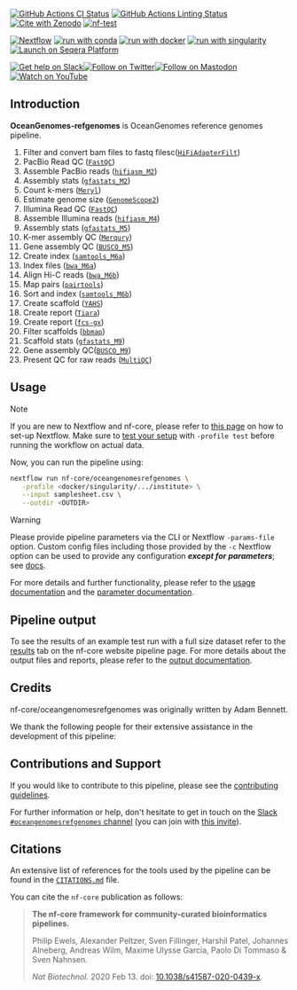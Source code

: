 [![GitHub Actions CI Status](https://github.com/a4000/OceanGenomes-refgenomes/actions/workflows/ci.yml/badge.svg)](https://github.com/a4000/OceanGenomes-refgenomes/actions/workflows/ci.yml)
[![GitHub Actions Linting Status](https://github.com/a4000/OceanGenomes-refgenomes/actions/workflows/linting.yml/badge.svg)](https://github.com/a4000/OceanGenomes-refgenomes/actions/workflows/linting.yml)[![Cite with Zenodo](http://img.shields.io/badge/DOI-10.5281/zenodo.XXXXXXX-1073c8?labelColor=000000)](https://doi.org/10.5281/zenodo.XXXXXXX)
[![nf-test](https://img.shields.io/badge/unit_tests-nf--test-337ab7.svg)](https://www.nf-test.com)

[![Nextflow](https://img.shields.io/badge/nextflow%20DSL2-%E2%89%A523.04.0-23aa62.svg)](https://www.nextflow.io/)
[![run with conda](http://img.shields.io/badge/run%20with-conda-3EB049?labelColor=000000&logo=anaconda)](https://docs.conda.io/en/latest/)
[![run with docker](https://img.shields.io/badge/run%20with-docker-0db7ed?labelColor=000000&logo=docker)](https://www.docker.com/)
[![run with singularity](https://img.shields.io/badge/run%20with-singularity-1d355c.svg?labelColor=000000)](https://sylabs.io/docs/)
[![Launch on Seqera Platform](https://img.shields.io/badge/Launch%20%F0%9F%9A%80-Seqera%20Platform-%234256e7)](https://tower.nf/launch?pipeline=https://github.com/nf-core/oceangenomesrefgenomes)

[![Get help on Slack](http://img.shields.io/badge/slack-nf--core%20%23oceangenomesrefgenomes-4A154B?labelColor=000000&logo=slack)](https://nfcore.slack.com/channels/oceangenomesrefgenomes)[![Follow on Twitter](http://img.shields.io/badge/twitter-%40nf__core-1DA1F2?labelColor=000000&logo=twitter)](https://twitter.com/nf_core)[![Follow on Mastodon](https://img.shields.io/badge/mastodon-nf__core-6364ff?labelColor=FFFFFF&logo=mastodon)](https://mstdn.science/@nf_core)[![Watch on YouTube](http://img.shields.io/badge/youtube-nf--core-FF0000?labelColor=000000&logo=youtube)](https://www.youtube.com/c/nf-core)

## Introduction

**OceanGenomes-refgenomes** is OceanGenomes reference genomes pipeline.

<!-- TODO nf-core:
   Complete this sentence with a 2-3 sentence summary of what types of data the pipeline ingests, a brief overview of the
   major pipeline sections and the types of output it produces. You're giving an overview to someone new
   to nf-core here, in 15-20 seconds. For an example, see https://github.com/nf-core/rnaseq/blob/master/README.md#introduction
-->

<!-- TODO nf-core: Include a figure that guides the user through the major workflow steps. Many nf-core
     workflows use the "tube map" design for that. See https://nf-co.re/docs/contributing/design_guidelines#examples for examples.   -->
<!-- TODO nf-core: Fill in short bullet-pointed list of the default steps in the pipeline -->

1. Filter and convert bam files to fastq filesc([`HiFiAdapterFilt`](https://github.com/sheinasim/HiFiAdapterFilt))
2. PacBio Read QC ([`FastQC`](https://www.bioinformatics.babraham.ac.uk/projects/fastqc/))
3. Assemble PacBio reads ([`hifiasm_M2`](https://github.com/chhylp123/hifiasm))
4. Assembly stats ([`gfastats_M2`](https://github.com/vgl-hub/gfastats))
5. Count k-mers ([`Meryl`](https://github.com/marbl/meryl))
6. Estimate genome size ([`GenomeScope2`](https://github.com/schatzlab/genomescope))
7. Illumina Read QC ([`FastQC`](https://www.bioinformatics.babraham.ac.uk/projects/fastqc/))
8. Assemble Illumina reads ([`hifiasm_M4`](https://github.com/chhylp123/hifiasm))
9. Assembly stats ([`gfastats_M5`](https://github.com/vgl-hub/gfastats))
10. K-mer assembly QC ([`Merqury`](https://github.com/marbl/merqury))
11. Gene assembly QC ([`BUSCO_M5`](https://busco.ezlab.org/))
12. Create index ([`samtools_M6a`](https://www.htslib.org/))
13. Index files ([`bwa_M6a`](https://github.com/lh3/bwa))
14. Align Hi-C reads ([`bwa_M6b`](https://github.com/lh3/bwa))
15. Map pairs ([`pairtools`](https://pairtools.readthedocs.io/en/latest/))
16. Sort and index ([`samtools_M6b`](https://www.htslib.org/))
17. Create scaffold ([`YAHS`](https://github.com/c-zhou/yahs))
18. Create report ([`Tiara`](https://github.com/ibe-uw/tiara))
19. Create report ([`fcs-gx`](https://github.com/ncbi/fcs-gx))
20. Filter scaffolds ([`bbmap`](https://jgi.doe.gov/data-and-tools/software-tools/bbtools/bb-tools-user-guide/bbmap-guide/))
21. Scaffold stats ([`gfastats_M9`](https://github.com/vgl-hub/gfastats))
22. Gene assembly QC([`BUSCO_M9`](https://busco.ezlab.org/))
23. Present QC for raw reads ([`MultiQC`](http://multiqc.info/))

## Usage

> [!NOTE]
> If you are new to Nextflow and nf-core, please refer to [this page](https://nf-co.re/docs/usage/installation) on how to set-up Nextflow. Make sure to [test your setup](https://nf-co.re/docs/usage/introduction#how-to-run-a-pipeline) with `-profile test` before running the workflow on actual data.

<!-- TODO nf-core: Describe the minimum required steps to execute the pipeline, e.g. how to prepare samplesheets.
     Explain what rows and columns represent. For instance (please edit as appropriate):

First, prepare a samplesheet with your input data that looks as follows:

`samplesheet.csv`:

```csv
sample,fastq_1,fastq_2
CONTROL_REP1,AEG588A1_S1_L002_R1_001.fastq.gz,AEG588A1_S1_L002_R2_001.fastq.gz
```

Each row represents a fastq file (single-end) or a pair of fastq files (paired end).

-->

Now, you can run the pipeline using:

<!-- TODO nf-core: update the following command to include all required parameters for a minimal example -->

```bash
nextflow run nf-core/oceangenomesrefgenomes \
   -profile <docker/singularity/.../institute> \
   --input samplesheet.csv \
   --outdir <OUTDIR>
```

> [!WARNING]
> Please provide pipeline parameters via the CLI or Nextflow `-params-file` option. Custom config files including those provided by the `-c` Nextflow option can be used to provide any configuration _**except for parameters**_;
> see [docs](https://nf-co.re/usage/configuration#custom-configuration-files).

For more details and further functionality, please refer to the [usage documentation](https://nf-co.re/oceangenomesrefgenomes/usage) and the [parameter documentation](https://nf-co.re/oceangenomesrefgenomes/parameters).

## Pipeline output

To see the results of an example test run with a full size dataset refer to the [results](https://nf-co.re/oceangenomesrefgenomes/results) tab on the nf-core website pipeline page.
For more details about the output files and reports, please refer to the
[output documentation](https://nf-co.re/oceangenomesrefgenomes/output).

## Credits

nf-core/oceangenomesrefgenomes was originally written by Adam Bennett.

We thank the following people for their extensive assistance in the development of this pipeline:

<!-- TODO nf-core: If applicable, make list of people who have also contributed -->

## Contributions and Support

If you would like to contribute to this pipeline, please see the [contributing guidelines](.github/CONTRIBUTING.md).

For further information or help, don't hesitate to get in touch on the [Slack `#oceangenomesrefgenomes` channel](https://nfcore.slack.com/channels/oceangenomesrefgenomes) (you can join with [this invite](https://nf-co.re/join/slack)).

## Citations

<!-- TODO nf-core: Add citation for pipeline after first release. Uncomment lines below and update Zenodo doi and badge at the top of this file. -->
<!-- If you use nf-core/oceangenomesrefgenomes for your analysis, please cite it using the following doi: [10.5281/zenodo.XXXXXX](https://doi.org/10.5281/zenodo.XXXXXX) -->

<!-- TODO nf-core: Add bibliography of tools and data used in your pipeline -->

An extensive list of references for the tools used by the pipeline can be found in the [`CITATIONS.md`](CITATIONS.md) file.

You can cite the `nf-core` publication as follows:

> **The nf-core framework for community-curated bioinformatics pipelines.**
>
> Philip Ewels, Alexander Peltzer, Sven Fillinger, Harshil Patel, Johannes Alneberg, Andreas Wilm, Maxime Ulysse Garcia, Paolo Di Tommaso & Sven Nahnsen.
>
> _Nat Biotechnol._ 2020 Feb 13. doi: [10.1038/s41587-020-0439-x](https://dx.doi.org/10.1038/s41587-020-0439-x).
